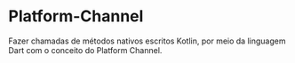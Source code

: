 # Platform-Channel
Fazer chamadas de métodos nativos escritos Kotlin, por meio da linguagem Dart com o conceito do Platform Channel.
